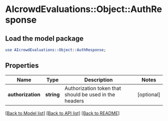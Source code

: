 # AIcrowdEvaluations::Object::AuthResponse

## Load the model package
```perl
use AIcrowdEvaluations::Object::AuthResponse;
```

## Properties
Name | Type | Description | Notes
------------ | ------------- | ------------- | -------------
**authorization** | **string** | Authorization token that should be used in the headers | [optional] 

[[Back to Model list]](../README.md#documentation-for-models) [[Back to API list]](../README.md#documentation-for-api-endpoints) [[Back to README]](../README.md)


